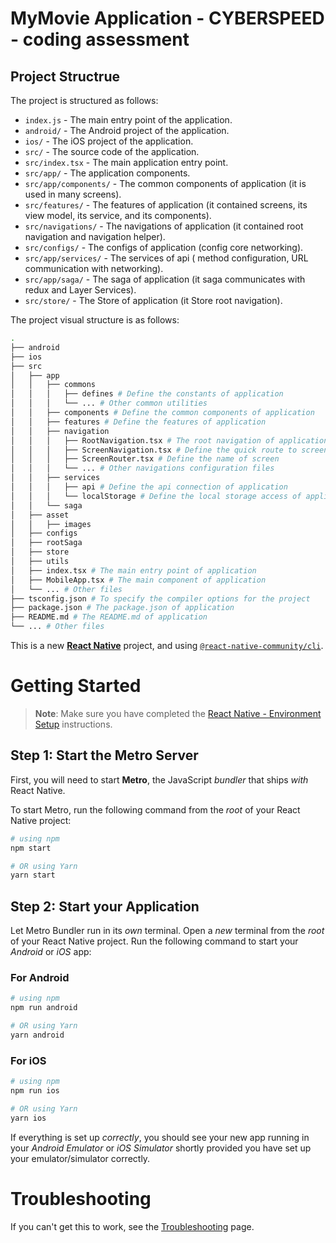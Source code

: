 # MyMovie Application - CYBERSPEED - coding assessment

## Project Structrue

The project is structured as follows:

* `index.js` - The main entry point of the application.
* `android/` - The Android project of the application.
* `ios/` - The iOS project of the application.
* `src/` - The source code of the application.
* `src/index.tsx` - The main application entry point.
* `src/app/` - The application components.
* `src/app/components/` - The common components of application (it is used in many screens).
* `src/features/` - The features of application (it contained screens, its view model, its service, and its components).
* `src/navigations/` - The navigations of application (it contained root navigation and navigation helper).
* `src/configs/` - The configs of application (config core networking).
* `src/app/services/` - The services of api ( method configuration, URL communication with networking).
* `src/app/saga/` - The saga of application (it saga communicates with redux and Layer Services).
* `src/store/` - The Store of application (it Store root navigation).

The project visual structure is as follows:

```bash
.
├── android
├── ios
├── src
│   ├── app
│   │   ├── commons
│   │   │   ├── defines # Define the constants of application
│   │   │   └── ... # Other common utilities
│   │   ├── components # Define the common components of application
│   │   ├── features # Define the features of application
│   │   ├── navigation
│   │   │   ├── RootNavigation.tsx # The root navigation of application
│   │   │   ├── ScreenNavigation.tsx # Define the quick route to screen
│   │   │   ├── ScreenRouter.tsx # Define the name of screen
│   │   │   └── ... # Other navigations configuration files
│   │   ├── services
│   │   │   ├── api # Define the api connection of application
│   │   │   └── localStorage # Define the local storage access of application
│   │   └── saga 
│   ├── asset
│   │   ├── images
│   ├── configs
│   ├── rootSaga
│   ├── store
│   ├── utils
│   ├── index.tsx # The main entry point of application
│   ├── MobileApp.tsx # The main component of application
│   └── ... # Other files
├── tsconfig.json # To specify the compiler options for the project
├── package.json # The package.json of application
├── README.md # The README.md of application
└── ... # Other files
```


This is a new [**React Native**](https://reactnative.dev) project, and using [`@react-native-community/cli`](https://github.com/react-native-community/cli).

# Getting Started

>**Note**: Make sure you have completed the [React Native - Environment Setup](https://reactnative.dev/docs/environment-setup) instructions.

## Step 1: Start the Metro Server

First, you will need to start **Metro**, the JavaScript _bundler_ that ships _with_ React Native.

To start Metro, run the following command from the _root_ of your React Native project:

```bash
# using npm
npm start

# OR using Yarn
yarn start
```

## Step 2: Start your Application

Let Metro Bundler run in its _own_ terminal. Open a _new_ terminal from the _root_ of your React Native project. Run the following command to start your _Android_ or _iOS_ app:

### For Android

```bash
# using npm
npm run android

# OR using Yarn
yarn android
```

### For iOS

```bash
# using npm
npm run ios

# OR using Yarn
yarn ios
```

If everything is set up _correctly_, you should see your new app running in your _Android Emulator_ or _iOS Simulator_ shortly provided you have set up your emulator/simulator correctly.

# Troubleshooting

If you can't get this to work, see the [Troubleshooting](https://reactnative.dev/docs/troubleshooting) page.

